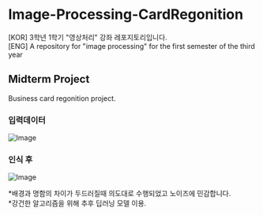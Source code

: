 # Image-Processing-CardRegonition

\[KOR] 3학년 1학기 "영상처리" 강좌 레포지토리입니다.   
\[ENG] A repository for "image processing" for the first semester of the third year  


## Midterm Project
Business card regonition project.  
### 입력데이터
![Image](https://github.com/user-attachments/assets/e0501763-965e-4f7e-bd39-b8ddbdaeda00)
### 인식 후
![Image](https://github.com/user-attachments/assets/93ee62b5-33a1-43e5-94b8-2e8326c0f60c)

*배경과 명함의 차이가 두드러질때 의도대로 수행되었고 노이즈에 민감합니다.  
*강건한 알고리즘을 위해 추후 딥러닝 모델 이용.   
